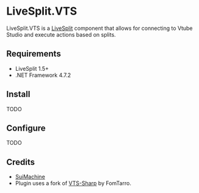 ﻿LiveSplit.VTS
=====================

LiveSplit.VTS is a [LiveSplit](http://livesplit.org/) component that allows for connecting to Vtube Studio and execute actions based on splits.

Requirements
------------

  * LiveSplit 1.5+
  * .NET Framework 4.7.2 

Install
-------
TODO

Configure
---------
TODO 


Credits
-------
  * [SuiMachine](http://twitch.tv/suimachine)
  * Plugin uses a fork of [VTS-Sharp](https://github.com/FomTarro/VTS-Sharp) by FomTarro.
